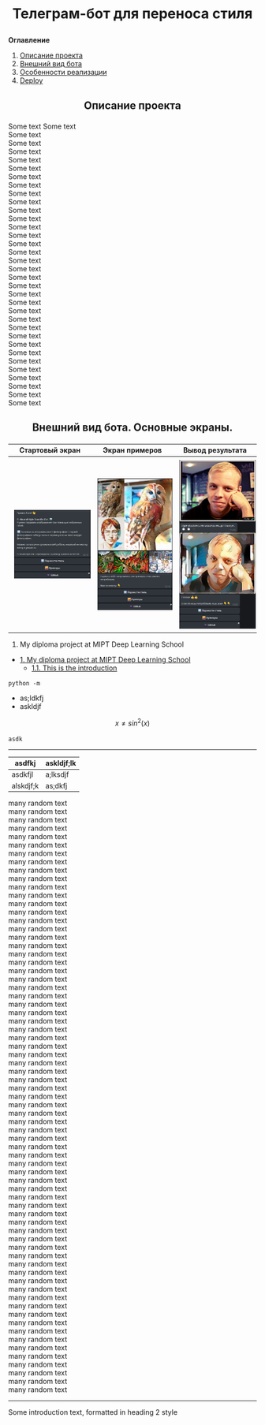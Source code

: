 # <p align="center">Телеграм-бот для переноса стиля</p>
**Оглавление**
1. [Описание проекта](#introduction)
2. [Внешний вид бота](#visual)
3. [Особенности реализации]()
4. [Deploy]()
## <p align="center">Описание проекта</p><a name="introduction"></a>
Some text
Some text<br>
Some text<br>
Some text<br>
Some text<br>
Some text<br>
Some text<br>
Some text<br>
Some text<br>
Some text<br>
Some text<br>
Some text<br>
Some text<br>
Some text<br>
Some text<br>
Some text<br>
Some text<br>
Some text<br>
Some text<br>
Some text<br>
Some text<br>
Some text<br>
Some text<br>
Some text<br>
Some text<br>
Some text<br>
Some text<br>
Some text<br>
Some text<br>
Some text<br>
Some text<br>
Some text<br>
Some text<br>
Some text<br>
Some text<br>

## <p align="center">Внешний вид бота. Основные экраны.</p><a name="visual"></a>
| Стартовый экран | Экран примеров | Вывод результата |
| --- | --- | --- |
| <img src='images/examples/main_screen.jpg' align="left" vspace="5" hspace="5" width=305> | <img src='images/examples/examples.jpg' align="left" vspace="5" hspace="5" width=310> | <img src='images/examples/transfer.jpg' align="left" vspace="5" hspace="5" width=305> |

1. My diploma project at MIPT Deep Learning School
- [1. My diploma project at MIPT Deep Learning School](#1-my-diploma-project-at-mipt-deep-learning-school)
  - [1.1. This is the introduction <a name="introduction"></a>](#11-this-is-the-introduction-)



```
python -m 

```

- as;ldkfj
- askldjf
  
$$x \not = sin^2(x)$$

`asdk` <br>
___
| asdfkj | askldjf;lk |
| --- | --- |
| asdkfjl| a;lksdjf|
|alskdjf;k| as;dkfj |

many random text<br>
many random text<br>
many random text<br>
many random text<br>
many random text<br>
many random text<br>
many random text<br>
many random text<br>
many random text<br>
many random text<br>
many random text<br>
many random text<br>
many random text<br>
many random text<br>
many random text<br>
many random text<br>
many random text<br>
many random text<br>
many random text<br>
many random text<br>
many random text<br>
many random text<br>
many random text<br>
many random text<br>
many random text<br>
many random text<br>
many random text<br>
many random text<br>
many random text<br>
many random text<br>
many random text<br>
many random text<br>
many random text<br>
many random text<br>
many random text<br>
many random text<br>
many random text<br>
many random text<br>
many random text<br>
many random text<br>
many random text<br>
many random text<br>
many random text<br>
many random text<br>
many random text<br>
many random text<br>
many random text<br>
many random text<br>
many random text<br>
many random text<br>
many random text<br>
many random text<br>
many random text<br>
many random text<br>
many random text<br>
many random text<br>
many random text<br>
many random text<br>
many random text<br>
many random text<br>
many random text<br>
many random text<br>
many random text<br>
many random text<br>
many random text<br>
many random text<br>
many random text<br>
many random text<br>
many random text<br>
many random text<br>
many random text<br>








_______________________
Some introduction text, formatted in heading 2 style
